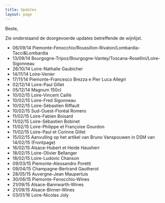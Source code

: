 ```yaml
---
title: Updates 
layout: page
---
```


Beste,

Zie onderstaand de doorgevoerde updates betreffende de wijnlijst.

* 06/09/14 Piemonte-Fenocchio/Roussillon-Rivaton/Lombardia-Tacci&Lombardia
* 13/09/14 Bourgogne-Tripoz/Bourgogne-Vantey/Toscana-Rosellini/Loire-Sigonneau
* 26/10/14 Loire-Nathalie Gaubicher
* 14/11/14 Loire-Venier
* 17/11/14 Piemonte-Francesco Brezza e Pier Luca Allegri
* 02/12/14 Loire-Paul Gillet
* 05/12/14 Magnum 150cl
* 10/02/15 Loire-Vincent Caillé
* 10/02/15 Loire-Fred Sigonneau
* 10/02/15 Loire-Sébastien Riffault
* 10/02/15 Sud-Ouest-Floréal Romero
* 11/02/15 Loire-Fabien Boisard
* 11/02/15 Loire-Sébastien Bobinet
* 11/02/15 Loire-Philippe et Françoise Gourdon
* 11/02/15 Loire-Paul et Corinne Gillet
* 15/02/15 Aanvulling op het artikel van Bruno Vanspouwen in DSM van 14/02/15 (Frontpage)
* 16/02/15 Alsace-Hubert et Heide Hausherr
* 18/02/15 Loire-Olivier Bellanger
* 18/02/15 Loire-Ludovic Chanson
* 09/03/15 Piemonte-Alessandro Poretti
* 09/04/15 Champagne-Bertrand Gautherot
* 28/05/15 Auvergne-Jean Maupertuis
* 30/06/15 Piemonte-Fenocchio-Wines
* 21/09/15 Alsace-Bannwarth-Wines
* 21/09/15 Alsace-Binner-Wines
* 03/01/16 Loire-Nicolas Joly

    
  

